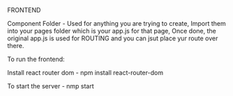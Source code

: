 FRONTEND


Component Folder - Used for anything you are trying to create, Import them into your pages folder which is your app.js for that page, Once done, the original app.js is used for ROUTING and you can jsut place yur route over there. 

To run the frontend:

Install react router dom - npm install react-router-dom


To start the server - nmp start
